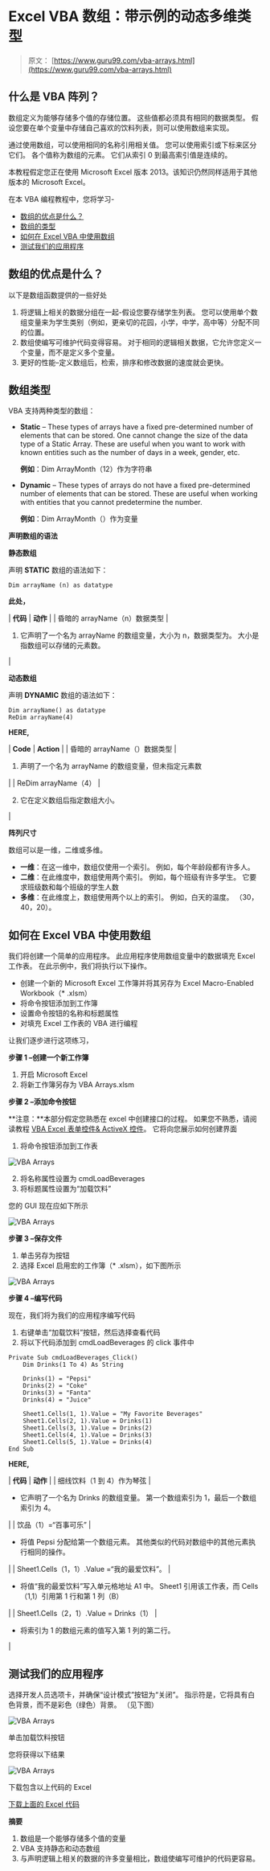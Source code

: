 # Excel VBA 数组：带示例的动态多维类型

> 原文： [https://www.guru99.com/vba-arrays.html](https://www.guru99.com/vba-arrays.html)

## 什么是 VBA 阵列？

数组定义为能够存储多个值的存储位置。 这些值都必须具有相同的数据类型。 假设您要在单个变量中存储自己喜欢的饮料列表，则可以使用数组来实现。

通过使用数组，可以使用相同的名称引用相关值。 您可以使用索引或下标来区分它们。 各个值称为数组的元素。 它们从索引 0 到最高索引值是连续的。

本教程假定您正在使用 Microsoft Excel 版本 2013。该知识仍然同样适用于其他版本的 Microsoft Excel。

在本 VBA 编程教程中，您将学习-

*   [数组的优点是什么？](#2)
*   [数组的类型](#3)
*   [如何在 Excel VBA 中使用数组](#4)
*   [测试我们的应用程序](#5)

## 数组的优点是什么？

以下是数组函数提供的一些好处

1.  将逻辑上相关的数据分组在一起-假设您要存储学生列表。 您可以使用单个数组变量来为学生类别（例如，更亲切的花园，小学，中学，高中等）分配不同的位置。
2.  数组使编写可维护代码变得容易。 对于相同的逻辑相关数据，它允许您定义一个变量，而不是定义多个变量。
3.  更好的性能–定义数组后，检索，排序和修改数据的速度就会更快。

## 数组类型

VBA 支持两种类型的数组：

*   **Static** – These types of arrays have a fixed pre-determined number of elements that can be stored. One cannot change the size of the data type of a Static Array. These are useful when you want to work with known entities such as the number of days in a week, gender, etc.

    **例如**：Dim ArrayMonth（12）作为字符串

*   **Dynamic** – These types of arrays do not have a fixed pre-determined number of elements that can be stored. These are useful when working with entities that you cannot predetermine the number.

    **例如**：Dim ArrayMonth（）作为变量

**声明数组的语法**

**静态数组**

声明 **STATIC** 数组的语法如下：

```
Dim arrayName (n) as datatype
```

**此处，**

| **代码** | **动作** |
| 昏暗的 arrayName（n）数据类型 | 

1.  它声明了一个名为 arrayName 的数组变量，大小为 n，数据类型为。 大小是指数组可以存储的元素数。

 |

**动态数组**

声明 **DYNAMIC** 数组的语法如下：

```
Dim arrayName() as datatype
ReDim arrayName(4)
```

**HERE,**

| **Code** | **Action** |
| 昏暗的 arrayName（）数据类型 | 

1.  声明了一个名为 arrayName 的数组变量，但未指定元素数

 |
| ReDim arrayName（4） | 

2.  它在定义数组后指定数组大小。

 |

**阵列尺寸**

数组可以是一维，二维或多维。

*   **一维**：在这一维中，数组仅使用一个索引。 例如，每个年龄段都有许多人。
*   **二维**：在此维度中，数组使用两个索引。 例如，每个班级有许多学生。 它要求班级数和每个班级的学生人数
*   **多维**：在此维度上，数组使用两个以上的索引。 例如，白天的温度。 （30，40，20）。

## 如何在 Excel VBA 中使用数组

我们将创建一个简单的应用程序。 此应用程序使用数组变量中的数据填充 Excel 工作表。 在此示例中，我们将执行以下操作。

*   创建一个新的 Microsoft Excel 工作簿并将其另存为 Excel Macro-Enabled Workbook（* .xlsm）
*   将命令按钮添加到工作簿
*   设置命令按钮的名称和标题属性
*   对填充 Excel 工作表的 VBA 进行编程

让我们逐步进行这项练习，

**步骤 1 –创建一个新工作簿**

1.  开启 Microsoft Excel
2.  将新工作簿另存为 VBA Arrays.xlsm

**步骤 2 –添加命令按钮**

**注意：**本部分假定您熟悉在 excel 中创建接口的过程。 如果您不熟悉，请阅读教程 [VBA Excel 表单控件& ActiveX 控件](/vba-operators.html)。 它将向您展示如何创建界面

1.  将命令按钮添加到工作表

![VBA Arrays](img/48ec460d4b8e2a013311358d75d8f053.png "VBA Arrays")

2.  将名称属性设置为 cmdLoadBeverages
3.  将标题属性设置为“加载饮料”

您的 GUI 现在应如下所示

![VBA Arrays](img/4b8f5fd6e9bf1912f8979babfb3123f4.png "VBA Arrays")

**步骤 3 –保存文件**

1.  单击另存为按钮
2.  选择 Excel 启用宏的工作簿（* .xlsm），如下图所示

![VBA Arrays](img/f0840c44632a7289d6d0bf0e66f46c10.png "VBA Arrays")

**步骤 4 –编写代码**

现在，我们将为我们的应用程序编写代码

1.  右键单击“加载饮料”按钮，然后选择查看代码
2.  将以下代码添加到 cmdLoadBeverages 的 click 事件中

```
Private Sub cmdLoadBeverages_Click()
    Dim Drinks(1 To 4) As String

    Drinks(1) = "Pepsi"
    Drinks(2) = "Coke"
    Drinks(3) = "Fanta"
    Drinks(4) = "Juice"

    Sheet1.Cells(1, 1).Value = "My Favorite Beverages"
    Sheet1.Cells(2, 1).Value = Drinks(1)
    Sheet1.Cells(3, 1).Value = Drinks(2)
    Sheet1.Cells(4, 1).Value = Drinks(3)
    Sheet1.Cells(5, 1).Value = Drinks(4)
End Sub

```

**HERE,**

| **代码** | **动作** |
| 细线饮料（1 到 4）作为琴弦 | 

*   它声明了一个名为 Drinks 的数组变量。 第一个数组索引为 1，最后一个数组索引为 4。

 |
| 饮品（1）=“百事可乐” | 

*   将值 Pepsi 分配给第一个数组元素。 其他类似的代码对数组中的其他元素执行相同的操作。

 |
| Sheet1.Cells（1，1）.Value =“我的最爱饮料”。 | 

*   将值“我的最爱饮料”写入单元格地址 A1 中。 Sheet1 引用该工作表，而 Cells（1,1）引用第 1 行和第 1 列（B）

 |
| Sheet1.Cells（2，1）.Value = Drinks（1） | 

*   将索引为 1 的数组元素的值写入第 1 列的第二行。

 |

## 测试我们的应用程序

选择开发人员选项卡，并确保“设计模式”按钮为“关闭”。 指示符是，它将具有白色背景，而不是彩色（绿色）背景。 （见下图）

![VBA Arrays](img/51659dc4a32d2a14cfdb38ce4f43a0fd.png "VBA Arrays")

单击加载饮料按钮

您将获得以下结果

![VBA Arrays](img/1d733bd4cc95820cc7c40569c0fd9080.png "VBA Arrays")

下载包含以上代码的 Excel

[下载上面的 Excel 代码](https://drive.google.com/uc?export=download&id=0ByI5-ZLwpo25NVJIV2ZBRTJSNms)

**摘要**

1.  数组是一个能够存储多个值的变量
2.  VBA 支持静态和动态数组
3.  与声明逻辑上相关的数据的许多变量相比，数组使编写可维护的代码更容易。